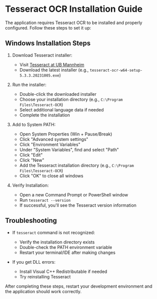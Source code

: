 # Tesseract OCR Installation Guide

The application requires Tesseract OCR to be installed and properly configured. Follow these steps to set it up:

## Windows Installation Steps

1. Download Tesseract installer:
   - Visit [Tesseract at UB Mannheim](https://github.com/UB-Mannheim/tesseract/wiki)
   - Download the latest installer (e.g., `tesseract-ocr-w64-setup-5.3.3.20231005.exe`)

2. Run the installer:
   - Double-click the downloaded installer
   - Choose your installation directory (e.g., `C:\Program Files\Tesseract-OCR`)
   - Select additional language data if needed
   - Complete the installation

3. Add to System PATH:
   - Open System Properties (Win + Pause/Break)
   - Click "Advanced system settings"
   - Click "Environment Variables"
   - Under "System Variables", find and select "Path"
   - Click "Edit"
   - Click "New"
   - Add the Tesseract installation directory (e.g., `C:\Program Files\Tesseract-OCR`)
   - Click "OK" to close all windows

4. Verify Installation:
   - Open a new Command Prompt or PowerShell window
   - Run `tesseract --version`
   - If successful, you'll see the Tesseract version information

## Troubleshooting

- If `tesseract` command is not recognized:
  - Verify the installation directory exists
  - Double-check the PATH environment variable
  - Restart your terminal/IDE after making changes

- If you get DLL errors:
  - Install Visual C++ Redistributable if needed
  - Try reinstalling Tesseract

After completing these steps, restart your development environment and the application should work correctly.